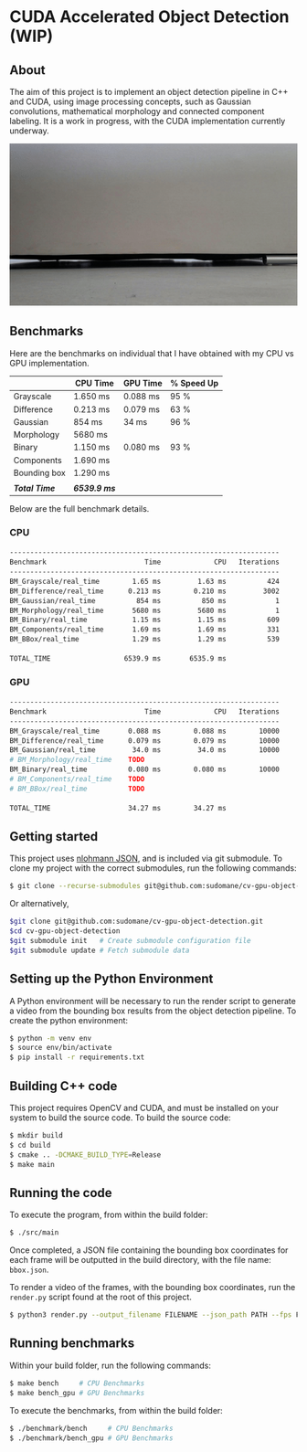 # CUDA Accelerated Object Detection (WIP)

## About

The aim of this project is to implement an object detection pipeline in C++ and CUDA, using image processing concepts, such as Gaussian convolutions, mathematical morphology and connected component labeling. It is a work in progress, with the CUDA implementation currently underway.

<img src="data/rolling_hammer.gif"/>

## Benchmarks

Here are the benchmarks on individual  that I have obtained with my CPU vs GPU implementation.

|            | CPU Time | GPU Time | % Speed Up  |
|------------|----------|----------|-------------|
|Grayscale   | 1.650 ms | 0.088 ms | 95 %        |
|Difference  | 0.213 ms | 0.079 ms | 63 %        |
|Gaussian    | 854 ms   | 34 ms    | 96 %        |
|Morphology  | 5680 ms  |          |             |
|Binary      | 1.150 ms | 0.080 ms | 93 %        |
|Components  | 1.690 ms |          |             |
|Bounding box| 1.290 ms |          |             |
|            |          |          |             |
| ***Total Time*** | ***6539.9 ms***|          |             |

Below are the full benchmark details.
### CPU

```bash
------------------------------------------------------------------
Benchmark                        Time             CPU   Iterations
------------------------------------------------------------------
BM_Grayscale/real_time        1.65 ms         1.63 ms          424
BM_Difference/real_time      0.213 ms        0.210 ms         3002
BM_Gaussian/real_time          854 ms          850 ms            1
BM_Morphology/real_time       5680 ms         5680 ms            1
BM_Binary/real_time           1.15 ms         1.15 ms          609
BM_Components/real_time       1.69 ms         1.69 ms          331
BM_BBox/real_time             1.29 ms         1.29 ms          539

TOTAL_TIME                  6539.9 ms       6535.9 ms
```

### GPU

```bash
------------------------------------------------------------------
Benchmark                        Time             CPU   Iterations
------------------------------------------------------------------
BM_Grayscale/real_time       0.088 ms        0.088 ms        10000
BM_Difference/real_time      0.079 ms        0.079 ms        10000
BM_Gaussian/real_time         34.0 ms         34.0 ms        10000
# BM_Morphology/real_time    TODO
BM_Binary/real_time          0.080 ms        0.080 ms        10000
# BM_Components/real_time    TODO
# BM_BBox/real_time          TODO

TOTAL_TIME                   34.27 ms        34.27 ms
```

## Getting started

This project uses [nlohmann JSON](https://github.com/nlohmann/json), and is included via git submodule. To clone my project with the correct submodules, run the following commands:

```bash
$ git clone --recurse-submodules git@github.com:sudomane/cv-gpu-object-detection.git
```

Or alternatively,

```bash
$git clone git@github.com:sudomane/cv-gpu-object-detection.git
$cd cv-gpu-object-detection
$git submodule init   # Create submodule configuration file
$git submodule update # Fetch submodule data
```

## Setting up the Python Environment

A Python environment will be necessary to run the render script to generate a video from the bounding box results from the object detection pipeline.
To create the python environment:

```bash
$ python -m venv env
$ source env/bin/activate
$ pip install -r requirements.txt
```

## Building C++ code

This project requires OpenCV and CUDA, and must be installed on your system to build the source code. To build the source code:

```bash
$ mkdir build
$ cd build
$ cmake .. -DCMAKE_BUILD_TYPE=Release
$ make main
```

## Running the code

To execute the program, from within the build folder:

```bash
$ ./src/main
```

Once completed, a JSON file containing the bounding box coordinates for each frame will be outputted in the build directory, with the file name: `bbox.json`.

To render a video of the frames, with the bounding box coordinates, run the `render.py` script found at the root of this project.

```bash
$ python3 render.py --output_filename FILENAME --json_path PATH --fps FPS
```

## Running benchmarks

Within your build folder, run the following commands:

```bash
$ make bench     # CPU Benchmarks
$ make bench_gpu # GPU Benchmarks
```

To execute the benchmarks, from within the build folder:

```bash
$ ./benchmark/bench     # CPU Benchmarks
$ ./benchmark/bench_gpu # GPU Benchmarks
```

